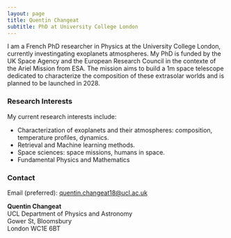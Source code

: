 ```yaml
---
layout: page
title: Quentin Changeat
subtitle: PhD at University College London
---
```


I am a French PhD researcher in Physics at the University College London, currently investingating exoplanets atmospheres. My PhD is funded by the UK Space Agency and the European Research Council in the contexte of the Ariel Mission from ESA. The mission aims to build a 1m space telescope dedicated to characterize the composition of these extrasolar worlds and is planned to be launched in 2028. 

### Research Interests
My current research interests include:

- Characterization of exoplanets and their atmospheres: composition, temperature profiles, dynamics.
- Retrieval and Machine learning methods.
- Space sciences: space missions, humans in space.
- Fundamental Physics and Mathematics


### Contact
Email (preferred): [quentin.changeat18@ucl.ac.uk](mailto:quentin.changeat18@ucl.ac.uk)  

**Quentin Changeat**  
UCL Department of Physics and Astronomy <br />
Gower St, Bloomsbury <br />
London WC1E 6BT

